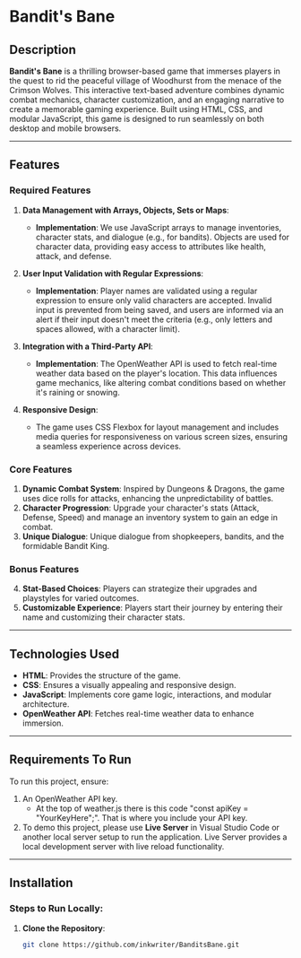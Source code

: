 # Bandit's Bane

## Description

**Bandit's Bane** is a thrilling browser-based game that immerses players in the quest to rid the peaceful village of Woodhurst from the menace of the Crimson Wolves. This interactive text-based adventure combines dynamic combat mechanics, character customization, and an engaging narrative to create a memorable gaming experience. Built using HTML, CSS, and modular JavaScript, this game is designed to run seamlessly on both desktop and mobile browsers.

---

## Features

### Required Features
1. **Data Management with Arrays, Objects, Sets or Maps**:
   - **Implementation**: We use JavaScript arrays to manage inventories, character stats, and dialogue (e.g., for bandits). Objects are used for character data, providing easy access to attributes like health, attack, and defense.

2. **User Input Validation with Regular Expressions**:
   - **Implementation**: Player names are validated using a regular expression to ensure only valid characters are accepted. Invalid input is prevented from being saved, and users are informed via an alert if their input doesn't meet the criteria (e.g., only letters and spaces allowed, with a character limit).

3. **Integration with a Third-Party API**:
   - **Implementation**: The OpenWeather API is used to fetch real-time weather data based on the player's location. This data influences game mechanics, like altering combat conditions based on whether it's raining or snowing.

4. **Responsive Design**: 
   - The game uses CSS Flexbox for layout management and includes media queries for responsiveness on various screen sizes, ensuring a seamless experience across devices.


### Core Features
1. **Dynamic Combat System**: Inspired by Dungeons & Dragons, the game uses dice rolls for attacks, enhancing the unpredictability of battles.
2. **Character Progression**: Upgrade your character's stats (Attack, Defense, Speed) and manage an inventory system to gain an edge in combat.
3. **Unique Dialogue**: Unique dialogue from shopkeepers, bandits, and the formidable Bandit King.

### Bonus Features
4. **Stat-Based Choices**: Players can strategize their upgrades and playstyles for varied outcomes.
5. **Customizable Experience**: Players start their journey by entering their name and customizing their character stats.

---

## Technologies Used

- **HTML**: Provides the structure of the game.
- **CSS**: Ensures a visually appealing and responsive design.
- **JavaScript**: Implements core game logic, interactions, and modular architecture.
- **OpenWeather API**: Fetches real-time weather data to enhance immersion.

---

## Requirements To Run

To run this project, ensure:
1. An OpenWeather API key.
   - At the top of weather.js there is this code "const apiKey = "YourKeyHere";". That is where you include your API key.
2. To demo this project, please use **Live Server** in Visual Studio Code or another local server setup to run the application. Live Server provides a local development server with live reload functionality.

---

## Installation

### Steps to Run Locally:
1. **Clone the Repository**:
   ```bash
   git clone https://github.com/inkwriter/BanditsBane.git